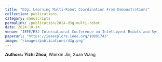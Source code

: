```yaml
---
title: "D3g: Learning Multi-Robot Coordination From Demonstrations"
collection: publications
category: manuscripts
permalink: /publication/2024-d3g-multi-robot
date: 2024-10-14
venue: "IEEE/RSJ International Conference on Intelligent Robots and Systems (IROS), pp. 8898–8904"
paperurl: "https://ieeexplore.ieee.org/10801743"
image: "/images/publications/d3g.png"
---
```


**Authors:** **Yizhi Zhou**, Wanxin Jin, Xuan Wang  


